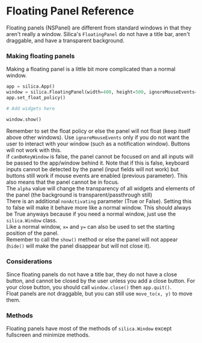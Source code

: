 # Floating Panel Reference
Floating panels (NSPanel) are different from standard windows in that they aren't really a window. Silica's `FloatingPanel` do not have a title bar, aren't draggable, and have a transparent background.

### Making floating panels
Making a floating panel is a little bit more complicated than a normal window.
```py
app = silica.App()
window = silica.FloatingPanel(width=400, height=500, ignoreMouseEvents=False, canBeKeyWindow=False)
app.set_float_policy()

# Add widgets here

window.show()
```
Remember to set the float policy or else the panel will not float (keep itself above other windows).
Use `ignoreMouseEvents` only if you do not want the user to interact with your window (such as a notification window). Buttons will not work with this.  
if `canBeKeyWindow` is false, the panel cannot be focused on and all inputs will be passed to the app/window behind it. Note that if this is false, keyboard inputs cannot be detected by the panel (input fields will not work) but buttons still work if mouse events are enabled (previous parameter). This also means that the panel cannot be in focus.  
The `alpha` value will change the transparency of all widgets and elements of the panel (the background is transparent/passthrough still)  
There is an additional `nonActivating` parameter (True or False). Setting this to false will make it behave more like a normal window. This should always be True anyways because if you need a normal window, just use the `silica.Window` class.  
Like a normal window, `x=` and `y=` can also be used to set the starting position of the panel.  
Remember to call the `show()` method or else the panel will not appear (`hide()` will make the panel disappear but will not close it).  

### Considerations
Since floating panels do not have a title bar, they do not have a close button, and cannot be closed by the user unless you add a close button. For your close button, you should call `window.close()` then `app.quit()`.  
Float panels are not draggable, but you can still use `move_to(x, y)` to move them.

### Methods
Floating panels have most of the methods of `silica.Window` except fullscreen and minimize methods.